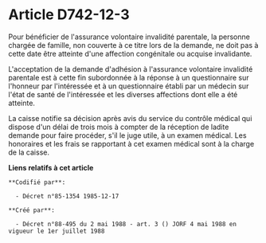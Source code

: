 # Article D742-12-3

Pour bénéficier de l'assurance volontaire invalidité parentale, la personne chargée de famille, non couverte à ce titre lors
de la demande, ne doit pas à cette date être atteinte d'une affection congénitale ou acquise invalidante.

L'acceptation de la demande d'adhésion à l'assurance volontaire invalidité parentale est à cette fin subordonnée à la réponse
à un questionnaire sur l'honneur par l'intéressée et à un questionnaire établi par un médecin sur l'état de santé de
l'intéressée et les diverses affections dont elle a été atteinte.

La caisse notifie sa décision après avis du service du contrôle médical qui dispose d'un délai de trois mois à compter de la
réception de ladite demande pour faire procéder, s'il le juge utile, à un examen médical. Les honoraires et les frais se
rapportant à cet examen médical sont à la charge de la caisse.

**Liens relatifs à cet article**

	**Codifié par**:

	  - Décret n°85-1354 1985-12-17

	**Créé par**:

	  - Décret n°88-495 du 2 mai 1988 - art. 3 () JORF 4 mai 1988 en vigueur le 1er juillet 1988
